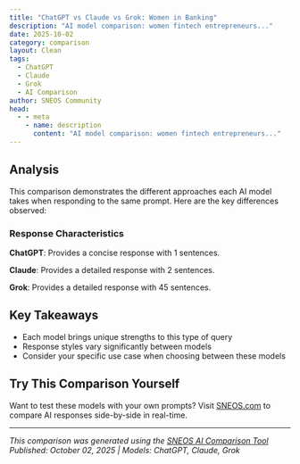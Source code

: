 ```yaml
---
title: "ChatGPT vs Claude vs Grok: Women in Banking"
description: "AI model comparison: women fintech entrepreneurs..."
date: 2025-10-02
category: comparison
layout: Clean
tags:
  - ChatGPT
  - Claude
  - Grok
  - AI Comparison
author: SNEOS Community
head:
  - - meta
    - name: description
      content: "AI model comparison: women fintech entrepreneurs..."
---
```


<ChatComparison
  title="ChatGPT vs Claude vs Grok: Women in Banking"
  prompt="women fintech entrepreneurs"
  :responses='{
    "ChatGPT": "Error calling OpenAI API.",
    "Claude": "Women are making significant strides in fintech entrepreneurship, though they still face unique challenges in this traditionally male-dominated sector. Here\u0027s an overview:\n\n## Notable Women Fintech Entrepreneurs\n\n**Established Leaders:**\n- **Sallie Krawcheck** - Co-founder of Ellevest (investing platform for women)\n- **Anne Boden** - Founder/CEO of Starling Bank (UK digital bank)\n- **Kathryn Petralia** - Co-founder of Kabbage (small business lending)\n- **Shan-Lyn Ma** - Co-founder of Zola (wedding planning/registry fintech)\n\n**Rising Stars:**\n- **Melanie Perkins** - Co-founder of Canva (includes payment solutions)\n- **Kristen Anderson** - Co-founder of Catch (benefits for freelancers)\n- **Lindsay Davis** - Co-founder of Allegiance Capital\n\n## Key Trends \u0026 Focus Areas\n\n- **Financial inclusion** for underserved communities\n- **Women-focused financial products** (investing, savings, insurance)\n- **SME lending** and alternative credit scoring\n- **Payments and digital wallets**\n- **Personal finance management** tools\n- **Insurtech** innovations\n\n## Challenges They Face\n\n- **Funding gaps** - Women receive only ~2-3% of VC funding globally\n- **Network barriers** in male-dominated investor circles\n- **Regulatory hurdles** in heavily regulated financial sectors\n- **Gender bias** in product development and market assumptions\n\n## Supporting Ecosystem\n\n- **Female-focused VCs** like All Raise, Female Founders Fund\n- **Accelerators** with women-focused programs\n- **Networks** like Women in Fintech, SheEO\n- **Mentorship programs** connecting experienced and emerging entrepreneurs\n\nWould you like me to elaborate on any particular aspect, such as specific companies, funding trends, or regional differences?",
    "Grok": "Women fintech entrepreneurs are making significant strides in the financial technology sector, an industry that has historically been male-dominated. These entrepreneurs are creating innovative solutions to address gaps in financial services, leveraging technology to improve accessibility, efficiency, and inclusivity. Below is an overview of notable women fintech entrepreneurs, their contributions, and the broader impact of women in this space.\n\n### Notable Women Fintech Entrepreneurs\n1. **Anne Boden** - Founder and CEO of Starling Bank (UK)\n   - Anne Boden founded Starling Bank in 2014, a digital-only bank that focuses on providing user-friendly, transparent banking services. Under her leadership, Starling has grown to compete with traditional banks and other fintech startups, emphasizing customer experience and ethical banking.\n   - **Impact**: Boden is a pioneer in the digital banking space, showing how fintech can challenge incumbent financial institutions. She is often recognized as a role model for women in tech and entrepreneurship.\n\n2. **Kathryn Petralia** - Co-Founder of Kabbage (USA)\n   - Kathryn Petralia co-founded Kabbage in 2009, a fintech company that provides small business loans using automated, data-driven processes. Kabbage was acquired by American Express in 2020 for $850 million.\n   - **Impact**: Petralia\u2019s work has revolutionized access to capital for small businesses, particularly those underserved by traditional lenders, and she has been a vocal advocate for diversity in fintech leadership.\n\n3. **Cristina Junqueira** - Co-Founder of Nubank (Brazil)\n   - Cristina Junqueira co-founded Nubank in 2013, a digital bank that offers fee-free credit cards and banking services primarily in Latin America. Nubank has grown to become one of the largest neobanks in the world, valued at over $40 billion during its 2021 IPO.\n   - **Impact**: Junqueira has played a key role in making financial services accessible to millions of unbanked and underbanked individuals in Latin America, breaking barriers for women in tech and finance in the region.\n\n4. **Anu Shukla** - Co-Founder of Offerpal Media and Founder of RewardsPay (USA)\n   - Anu Shukla is a serial entrepreneur who has worked in fintech and technology. She founded RewardsPay, which allowed consumers to use loyalty points for everyday purchases, contributing to innovations in digital payments.\n   - **Impact**: Shukla\u2019s work focuses on integrating technology with consumer finance, and she actively mentors other women entrepreneurs in the fintech space.\n\n5. **Shivani Siroya** - Founder and CEO of Tala (USA/Global)\n   - Shivani Siroya founded Tala in 2011, a mobile app that provides microloans to individuals in emerging markets (like Kenya, India, and the Philippines) who lack access to traditional credit. Tala uses alternative data (such as smartphone usage) to assess creditworthiness.\n   - **Impact**: Siroya\u2019s platform has empowered millions of people, especially women, by providing access to financial tools, highlighting the role of fintech in financial inclusion.\n\n### Challenges Faced by Women Fintech Entrepreneurs\nDespite their successes, women in fintech face systemic challenges:\n- **Access to Funding**: Women-led startups often struggle to secure venture capital. Studies show that only about 2-3% of global VC funding goes to women-founded companies.\n- **Gender Bias**: Stereotypes and biases in the tech and finance industries can hinder women from being taken seriously as leaders or innovators.\n- **Networking Barriers**: The fintech ecosystem is often male-dominated, making it harder for women to build the necessary connections for growth and mentorship.\n- **Work-Life Balance**: Balancing entrepreneurial demands with societal expectations around family and caregiving can be particularly challenging for women.\n\n### Initiatives Supporting Women in Fintech\nSeveral organizations and programs aim to support and empower women fintech entrepreneurs:\n- **Women in FinTech Initiative** by Innovate Finance: A global network that promotes diversity and inclusion in fintech by connecting women entrepreneurs with resources, mentorship, and funding opportunities.\n- **SheEO**: A global community that provides interest-free loans to women-led ventures, focusing on social impact and sustainability.\n- **Female Founders Fund**: A VC fund dedicated to investing in women-led startups, including those in fintech.\n- **Global Banking Alliance for Women**: Focuses on advancing women\u2019s financial inclusion and supporting women entrepreneurs in finance.\n\n### Impact of Women in Fintech\nWomen fintech entrepreneurs are not only breaking glass ceilings but also driving innovation that prioritizes underserved communities, ethical practices, and accessibility. Their contributions often lead to products and services that address real-world problems, such as financial exclusion, gender disparities in access to credit, and inefficiencies in traditional banking.\n\n### Why Diversity in Fintech Matters\n- **Innovation**: Diverse teams bring varied perspectives, leading to more creative solutions to financial challenges.\n- **Inclusivity**: Women entrepreneurs often focus on underserved markets, including other women, creating products that cater to their unique needs.\n- **Economic Growth**: Empowering women in fintech contributes to broader economic development, as financial inclusion is a key driver of growth in emerging markets.\n\n### How to Support Women Fintech Entrepreneurs\n- **Invest in Women-Led Startups**: Individuals and institutions can prioritize funding women-founded fintech companies.\n- **Mentorship**: Experienced professionals can offer guidance and networking opportunities to aspiring women entrepreneurs.\n- **Advocacy**: Promote policies and initiatives that address gender disparities in access to capital and resources.\n- **Education**: Encourage young women to pursue STEM and finance-related education to build a pipeline of future fintech leaders.\n\nIf you\u2019re looking for specific examples, data, or resources on women fintech entrepreneurs in a particular region or sector (e.g., payments, lending, or blockchain), let me know, and I can dive deeper!"
  }'
  published-date="14:18"
/>

## Analysis

This comparison demonstrates the different approaches each AI model takes when responding to the same prompt. Here are the key differences observed:

### Response Characteristics

**ChatGPT**: Provides a concise response with 1 sentences. 

**Claude**: Provides a detailed response with 2 sentences. 

**Grok**: Provides a detailed response with 45 sentences. 

## Key Takeaways

- Each model brings unique strengths to this type of query
- Response styles vary significantly between models
- Consider your specific use case when choosing between these models

## Try This Comparison Yourself

Want to test these models with your own prompts? Visit [SNEOS.com](https://sneos.com) to compare AI responses side-by-side in real-time.

---

*This comparison was generated using the [SNEOS AI Comparison Tool](https://sneos.com)*
*Published: October 02, 2025 | Models: ChatGPT, Claude, Grok*
